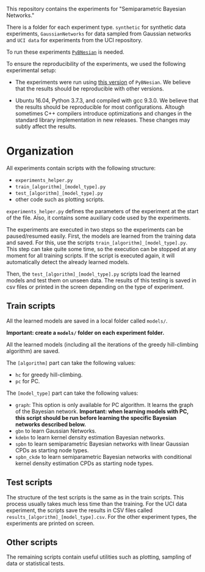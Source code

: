 This repository contains the experiments for "Semiparametric Bayesian Networks."

There is a folder for each experiment type. `synthetic` for synthetic data experiments, `GaussianNetworks` for data sampled from Gaussian networks and `UCI data` for experiments from the UCI repository.

To run these experiments [`PyBNesian`](https://github.com/davenza/PyBNesian) is needed. 

To ensure the reproducibility of the experiments, we used the following experimental setup:

- The experiments were run using [this version](https://github.com/davenza/PyBNesian/tree/440cd9a94fa3ef5d8f3132b945bc521eef7e6406) of `PyBNesian`. We believe that the results should be reproducible with other versions.

- Ubuntu 16.04, Python 3.7.3, and compiled with gcc 9.3.0. We believe that the results should be reproducible for most configurations. Altough sometimes C++ compilers introduce optimizations and changes in the standard library implementation in new releases. These changes may subtly affect the results.

Organization
=================

All experiments contain scripts with the following structure:

- `experiments_helper.py`
- `train_[algorithm]_[model_type].py`
- `test_[algorithm]_[model_type].py`
- other code such as plotting scripts.


`experiments_helper.py` defines the parameters of the experiment at the start of the file. Also, it contains some auxiliary code used by the experiments.

The experiments are executed in two steps so the experiments can be paused/resumed easily. First, the models are learned from the training data and saved. For this, use the scripts `train_[algorithm]_[model_type].py`. This step can take quite some time, so the execution can be stopped at any moment for all training scripts. If the script is executed again, it will automatically detect the already learned models.

Then, the `test_[algorithm]_[model_type].py` scripts load the learned models and test them on unseen data. The results of this testing is saved in csv files or printed in the screen depending on the type of experiment.

Train scripts
-----------------------------

All the learned models are saved in a local folder called `models/`.

**Important: create a `models/` folder on each experiment folder.**

All the learned models (including all the iterations of the greedy hill-climbing algorithm) are saved.

The `[algorithm]` part can take the following values:

- `hc` for greedy hill-climbing.
- `pc` for PC.
 
The `[model_type]` part can take the following values:

- `graph`: This option is only available for PC algorithm. It learns the graph of the Bayesian network. **Important: when learning models with PC, this script should be run before learning the specific Bayesian networks described below.**
- `gbn` to learn Gaussian Networks.
- `kdebn` to learn kernel density estimation Bayesian networks.
- `spbn` to learn semiparametric Bayesian networks with linear Gaussian CPDs as starting node types.
- `spbn_ckde` to learn semiparametric Bayesian networks with conditional kernel density estimation CPDs as starting node types.

Test scripts
-----------------------

The structure of the test scripts is the same as in the train scripts. This process usually takes much less time than the training. For the UCI data experiment, the scripts save the results in CSV files called `results_[algorithm]_[model_type].csv`. For the other experiment types, the experiments are printed on screen.

Other scripts
-------------------

The remaining scripts contain useful utilities such as plotting, sampling of data or statistical tests.